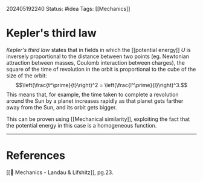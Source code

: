 202405192240
Status: #idea
Tags: [[Mechanics]]

# Kepler's third law

*Kepler's third law* states that in fields in which the [[potential energy]] $U$ is inversely proportional to the distance between two points (eg. Newtonian attraction between masses, Coulomb interaction between charges), the square of the time of revolution in the orbit is proportional to the cube of the size of the orbit:
$$\left(\frac{t^\prime}{t}\right)^2  = \left(\frac{l^\prime}{l}\right)^3.$$
This means that, for example, the time taken to complete a revolution around the Sun by a planet increases rapidly as that planet gets farther away from the Sun, and its orbit gets bigger.

This can be proven using [[Mechanical similarity]], exploiting the fact that the potential energy in this case is a homogeneous function. 

___
# References
[[📕 Mechanics - Landau & Lifshitz]], pg.23.